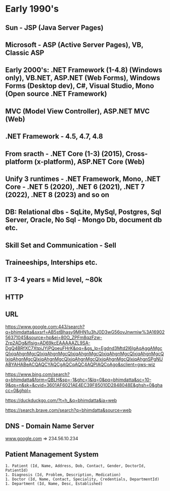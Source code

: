 # Early 1990's
## Sun - JSP (Java Server Pages)
## Microsoft - ASP (Active Server Pages), VB, Classic ASP
## Early 2000's: .NET Framework (1-4.8) (Windows only), VB.NET, ASP.NET (Web Forms), Windows Forms (Desktop dev), C#, Visual Studio, Mono (Open source .NET Framework)
## MVC (Model View Controller), ASP.NET MVC (Web)
## .NET Framework - 4.5, 4.7, 4.8

## From sracth - .NET Core (1-3) (2015), Cross-platform (x-platform), ASP.NET Core (Web)
## Unify 3 runtimes - .NET Framework, Mono, .NET Core - .NET 5 (2020), .NET 6 (2021), .NET 7 (2022), .NET 8 (2023) and so on

## DB: Relational dbs - SqLite, MySql, Postgres, Sql Server, Oracle, No Sql - Mongo Db, document db etc.

## Skill Set and Communication - Sell
## Traineeships, Interships etc.
## IT 3-4 years = Mid level, ~80k





## HTTP
## URL
https://www.google.com:443/search?q=bhimdatta&sxsrf=AB5stBhasy9MHN1u3hJ0D3wG56ovJnwmiw%3A1690256371045&source=hp&ei=80O_ZPFm8qzFzw-Zrp2ADg&iflsig=AD69kcEAAAAAZL9SA-DgQ4BRfXC7XtpiJYjPQoeuFHrK&oq=&gs_lp=Egdnd3Mtd2l6IgAqAggAMgcQIxjqAhgnMgcQIxjqAhgnMgcQIxjqAhgnMgcQIxjqAhgnMgcQIxjqAhgnMgcQIxjqAhgnMgcQIxjqAhgnMgcQIxjqAhgnMgcQIxjqAhgnMgcQIxjqAhgnSPgNUABYAHABeACQAQCYAQCgAQCqAQC4AQPIAQCoAgo&sclient=gws-wiz

https://www.bing.com/search?q=bhimdatta&form=QBLH&sp=-1&ghc=1&lq=0&pq=bhimdatta&sc=10-9&qs=n&sk=&cvid=3601AF6021AE4EC39F85010D2848048E&ghsh=0&ghacc=0&ghpl=

https://duckduckgo.com/?t=h_&q=bhimdatta&ia=web

https://search.brave.com/search?q=bhimdatta&source=web



## DNS - Domain Name Server
www.google.com => 234.56.10.234


## Patient Management System
    1. Patient (Id, Name, Address, Dob, Contact, Gender, DoctorId, PatientId)
    1. Diagnosis (Id, Problem, Description, Medication)
    1. Doctor (Id, Name, Contact, Speciality, Credentials, DepartmentId)
    1. Department (Id, Name, Desc, Established)
